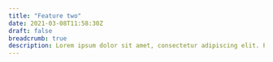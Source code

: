 ```yaml
---
title: "Feature two"
date: 2021-03-08T11:58:30Z
draft: false
breadcrumb: true
description: Lorem ipsum dolor sit amet, consectetur adipiscing elit. Proin a enim nisl.
---
```


